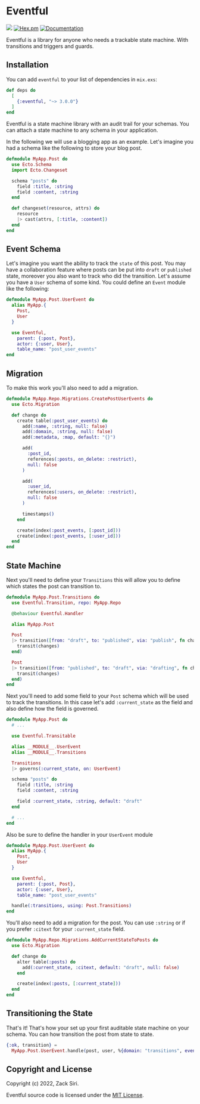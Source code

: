 # Eventful

![](https://github.com/zacksiri/eventful/workflows/Elixir%20CI/badge.svg) [![Hex.pm](https://img.shields.io/hexpm/v/eventful.svg)](https://hex.pm/packages/eventful) [![Documentation](https://img.shields.io/badge/documentation-gray)](https://hexdocs.pm/eventful)

Eventful is a library for anyone who needs a trackable state machine. With transitions and triggers and guards.

## Installation

You can add `eventful` to your list of dependencies in `mix.exs`:

```elixir
def deps do
  [
    {:eventful, "~> 3.0.0"}
  ]
end
```

Eventful is a state machine library with an audit trail for your schemas. You can attach a state machine to any schema in your application.

In the following we will use a blogging app as an example. Let's imagine you had a schema like the following to store your blog post.

```elixir
defmodule MyApp.Post do
  use Ecto.Schema
  import Ecto.Changeset

  schema "posts" do
    field :title, :string
    field :content, :string
  end

  def changeset(resource, attrs) do
    resource
    |> cast(attrs, [:title, :content])
  end
end
```

## Event Schema

Let's imagine you want the ability to track the `state` of this post. You may have a collaboration feature where posts can be put into `draft` or `published` state, moreover you also want to track who did the transition. Let's assume you have a `User` schema of some kind. You could define an `Event` module like the following:

```elixir
defmodule MyApp.Post.UserEvent do
  alias MyApp.{
    Post,
    User
  }

  use Eventful,
    parent: {:post, Post},
    actor: {:user, User},
    table_name: "post_user_events"
end
```

## Migration

To make this work you'll also need to add a migration.

```elixir
defmodule MyApp.Repo.Migrations.CreatePostUserEvents do
  use Ecto.Migration

  def change do
    create table(:post_user_events) do
      add(:name, :string, null: false)
      add(:domain, :string, null: false)
      add(:metadata, :map, default: "{}")

      add(
        :post_id,
        references(:posts, on_delete: :restrict),
        null: false
      )

      add(
        :user_id,
        references(:users, on_delete: :restrict),
        null: false
      )

      timestamps()
    end

    create(index(:post_events, [:post_id]))
    create(index(:post_events, [:user_id]))
  end
end
```

## State Machine
Next you'll need to define your `Transitions` this will allow you to define which states the post can transition to.

```elixir
defmodule MyApp.Post.Transitions do
  use Eventful.Transition, repo: MyApp.Repo

  @behaviour Eventful.Handler

  alias MyApp.Post

  Post
  |> transition([from: "draft", to: "published", via: "publish", fn changes ->
    transit(changes)
  end)

  Post
  |> transition([from: "published", to: "draft", via: "drafting", fn changes ->
    transit(changes)
  end)
end
```

Next you'll need to add some field to your `Post` schema which will be used to track the transitions. In this case let's add `:current_state` as the field and also define how the field is governed.

```elixir
defmodule MyApp.Post do
  # ...

  use Eventful.Transitable

  alias __MODULE__.UserEvent
  alias __MODULE__.Transitions

  Transitions
  |> governs(:current_state, on: UserEvent)

  schema "posts" do
    field :title, :string
    field :content, :string

    field :current_state, :string, default: "draft"
  end

  # ...
end
```

Also be sure to define the handler in your `UserEvent` module

```elixir
defmodule MyApp.Post.UserEvent do
  alias MyApp.{
    Post,
    User
  }

  use Eventful,
    parent: {:post, Post},
    actor: {:user, User},
    table_name: "post_user_events"

  handle(:transitions, using: Post.Transitions)
end
```

You'll also need to add a migration for the post. You can use `:string` or if you prefer `:citext` for your `:current_state` field.

```elixir
defmodule MyApp.Repo.Migrations.AddCurrentStateToPosts do
  use Ecto.Migration

  def change do
    alter table(:posts) do
      add(:current_state, :citext, default: "draft", null: false)
    end

    create(index(:posts, [:current_state]))
  end
end
```

## Transitioning the State

That's it! That's how your set up your first auditable state machine on your schema. You can how transition the post from state to state.

```elixir
{:ok, transition} =
  MyApp.Post.UserEvent.handle(post, user, %{domain: "transitions", event_name: "publish"})
```

## Copyright and License

Copyright (c) 2022, Zack Siri.

Eventful source code is licensed under the [MIT License](LICENSE.md).
